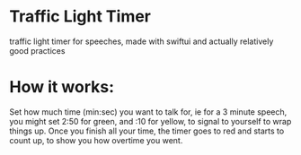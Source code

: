 # Traffic Light Timer
traffic light timer for speeches, made with swiftui and actually relatively good practices

# How it works:
Set how much time (min:sec) you want to talk for, ie for a 3 minute speech, you might set 2:50 for green, and :10 for yellow, to signal to yourself to wrap things up.
Once you finish all your time, the timer goes to red and starts to count up, to show you how overtime you went.
